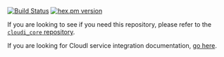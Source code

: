 [![Build Status](https://secure.travis-ci.org/CloudI/cloudi_service_timers.png?branch=master)](http://travis-ci.org/CloudI/cloudi_service_timers)
[![hex.pm version](https://img.shields.io/hexpm/v/cloudi_service_timers.svg)](https://hex.pm/packages/cloudi_service_timers)

If you are looking to see if you need this repository, please refer to the [`cloudi_core` repository](https://github.com/CloudI/cloudi_core#about).

If you are looking for CloudI service integration documentation, [go here](https://github.com/CloudI/CloudI#integration).

